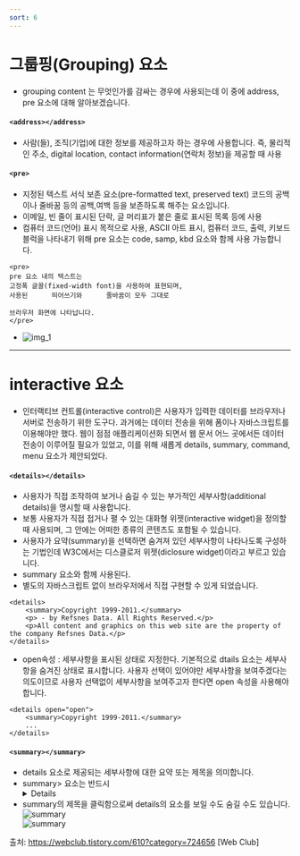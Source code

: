 ```yaml
---
sort: 6
---
```


# 그룹핑(Grouping) 요소
- grouping content 는 무엇인가를 감싸는 경우에 사용되는데 이 중에 address, pre 요소에 대해 알아보겠습니다.

#### `<address></address>`
- 사람(들), 조직(기업)에 대한 정보를 제공하고자 하는 경우에 사용합니다.
즉, 물리적인 주소, digital location, contact information(연락처 정보)을 제공할 때 사용

#### `<pre>`
- 지정된 텍스트 서식 보존 요소(pre-formatted text, preserved text) 코드의 공백이나 줄바꿈 등의 공백,여백 등을 보존하도록 해주는 요소입니다.
- 이메일, 빈 줄이 표시된 단락, 글 머리표가 붙은 줄로 표시된 목록 등에 사용
- 컴퓨터 코드(언어) 표시 목적으로 사용, ASCII 아트 표시, 컴퓨터 코드, 출력, 키보드 블럭을 나타내기 위해 pre 요소는 code, samp, kbd 요소와 함께 사용 가능합니다.
```
<pre>
pre 요소 내의 텍스트는
고정폭 글꼴(fixed-width font)을 사용하여 표현되며,
사용된      띄어쓰기와      줄바꿈이 모두 그대로

브라우저 화면에 나타납니다.
</pre>
```
- ![img_1](../images/pre.png)

---

# interactive 요소
- 인터랙티브 컨트롤(interactive control)은 사용자가 입력한 데이터를 브라우저나 서버로 전송하기 위한 도구다. 과거에는 데이터 전송을 위해 폼이나 자바스크립트를 이용해야만 했다. 웹이 점점 애플리케이션화 되면서 웹 문서 어느 곳에서든 데이터 전송이 이루어질 필요가 있었고, 이를 위해 새롭게 details, summary, command, menu 요소가 제안되었다.

#### `<details></details>`
- 사용자가 직접 조작하여 보거나 숨길 수 있는 부가적인 세부사항(additional details)을 명시할 때 사용합니다.
- 보통 사용자가 직접 접거나 펼 수 있는 대화형 위젯(interactive widget)을 정의할 때 사용되며, 그 안에는 어떠한 종류의 콘텐츠도 포함될 수 있습니다.
- 사용자가 요약(summary)을 선택하면 숨겨져 있던 세부사항이 나타나도록 구성하는 기법인데 W3C에서는 디스클로저 위젯(diclosure widget)이라고 부르고 있습니다.
- summary 요소와 함께 사용된다.
- 별도의 자바스크립트 없이 브라우저에서 직접 구현할 수 있게 되었습니다.
```
<details>
    <summary>Copyright 1999-2011.</summary>
    <p> - by Refsnes Data. All Rights Reserved.</p>
    <p>All content and graphics on this web site are the property of the company Refsnes Data.</p>
</details>
```
- open속성 : 세부사항을 표시된 상태로 지정한다. 기본적으로 dtails 요소는 세부사항을 숨겨진 상태로 표시합니다. 사용자 선택이 있어야만 세부사항을 보여주겠다는 의도이므로 사용자 선택없이 세부사항을 보여주고자 한다면 open 속성을 사용해야 합니다.
```
<details open="open">
    <summary>Copyright 1999-2011.</summary>
    ...
</details>
```

#### `<summary></summary>`
- details 요소로 제공되는 세부사항에 대한 요약 또는 제목을 의미합니다.
- summary> 요소는 반드시 <details> 요소의 첫 번째 자식 요소여야 합니다.
- summary의 제목을 클릭함으로써 details의 요소를 보일 수도 숨길 수도 있습니다.
    <br>
![summary](../images/summary.png)<br>
![summary](../images/summary2.png)





출처: https://webclub.tistory.com/610?category=724656 [Web Club]
